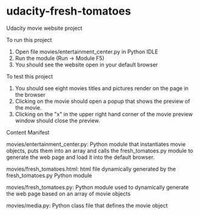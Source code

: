 # udacity-fresh-tomatoes
Udacity movie website project

To run this project

1. Open file movies/entertainment_center.py in Python IDLE
2. Run the module (Run -> Module F5)
3. You should see the website open in your default browser

To test this project

1. You should see eight movies titles and pictures render on the page in the browser
2. Clicking on the movie should open a popup that shows the preview of the movie.
3. Clicking on the "x" in the upper right hand corner of the movie preview window should close the preview.

Content Manifest

movies/entertainment_center.py:
	Python module that instantiates movie objects, puts them into an array and calls the fresh_tomatoes.py 
	module to generate the web page and load it into the default browser.

movies/fresh_tomatoes.html:
	html file dynamically generated by the fresh_tomatoes.py Python module

movies/fresh_tomatoes.py:
	Python module used to dynamically generate the web page based on an array of movie objects

movies/media.py:
	Python class file that defines the movie object
